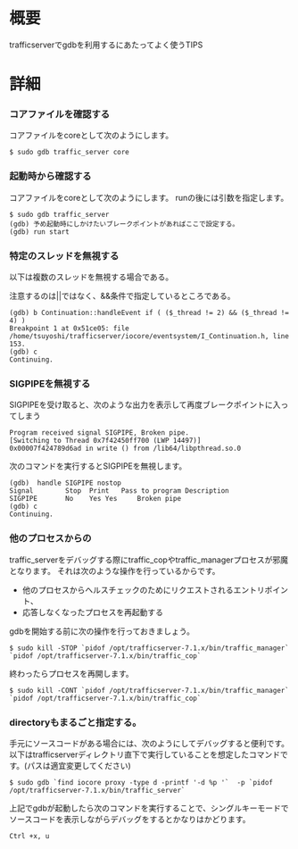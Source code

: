 # 概要
trafficserverでgdbを利用するにあたってよく使うTIPS

# 詳細

### コアファイルを確認する
コアファイルをcoreとして次のようにします。
```
$ sudo gdb traffic_server core
```

### 起動時から確認する
コアファイルをcoreとして次のようにします。
runの後には引数を指定します。
```
$ sudo gdb traffic_server
(gdb) 予め起動時にしかけたいブレークポイントがあればここで設定する。
(gdb) run start
```

### 特定のスレッドを無視する
以下は複数のスレッドを無視する場合である。

注意するのは||ではなく、&&条件で指定しているところである。
```
(gdb) b Continuation::handleEvent if ( ($_thread != 2) && ($_thread != 4) )
Breakpoint 1 at 0x51ce05: file /home/tsuyoshi/trafficserver/iocore/eventsystem/I_Continuation.h, line 153.
(gdb) c
Continuing.
```

### SIGPIPEを無視する
SIGPIPEを受け取ると、次のような出力を表示して再度ブレークポイントに入ってしまう
```
Program received signal SIGPIPE, Broken pipe.
[Switching to Thread 0x7f42450ff700 (LWP 14497)]
0x00007f424789d6ad in write () from /lib64/libpthread.so.0
```

次のコマンドを実行するとSIGPIPEを無視します。
```
(gdb)  handle SIGPIPE nostop
Signal        Stop	Print	Pass to program	Description
SIGPIPE       No	Yes	Yes		Broken pipe
(gdb) c
Continuing.
```

### 他のプロセスからの
traffic_serverをデバッグする際にtraffic_copやtraffic_managerプロセスが邪魔となります。
それは次のような操作を行っているからです。
- 他のプロセスからヘルスチェックのためにリクエストされるエントリポイント、
- 応答しなくなったプロセスを再起動する

gdbを開始する前に次の操作を行っておきましょう。
```
$ sudo kill -STOP `pidof /opt/trafficserver-7.1.x/bin/traffic_manager` `pidof /opt/trafficserver-7.1.x/bin/traffic_cop`
```

終わったらプロセスを再開します。
```
$ sudo kill -CONT `pidof /opt/trafficserver-7.1.x/bin/traffic_manager` `pidof /opt/trafficserver-7.1.x/bin/traffic_cop`
```

### directoryもまるごと指定する。
手元にソースコードがある場合には、次のようにしてデバッグすると便利です。
以下はtrafficserverディレクトリ直下で実行していることを想定したコマンドです。(パスは適宜変更してください)
```
$ sudo gdb `find iocore proxy -type d -printf '-d %p '`  -p `pidof /opt/trafficserver-7.1.x/bin/traffic_server`
```

上記でgdbが起動したら次のコマンドを実行することで、シングルキーモードでソースコードを表示しながらデバッグをするとかなりはかどります。
```
Ctrl +x, u
```

